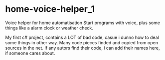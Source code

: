 # home-voice-helper_1
Voice helper for home automatisation
Start programs with voice, plus some things like a alarm clock or weather check.

My first c# project, contains a LOT of bad code, casue i dunno how to deal some things in other way. Many code pieces finded and copied from open sources in the net. If any autors find their code, i can add their names here, if someone cares about.

